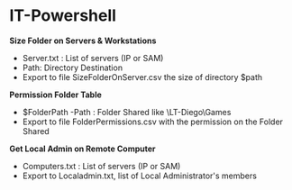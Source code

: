 # IT-Powershell
**Size Folder on Servers & Workstations** 

- Server.txt : List of servers (IP or SAM)
- Path: Directory Destination
- Export to file SizeFolderOnServer.csv the size of directory $path

**Permission Folder Table**

- $FolderPath -Path : Folder Shared like \\LT-Diego\Games
- Export to file FolderPermissions.csv with the permission on the Folder Shared

**Get Local Admin on Remote Computer**

- Computers.txt : List of servers (IP or SAM)
- Export to Localadmin.txt, list of Local Administrator's members 
